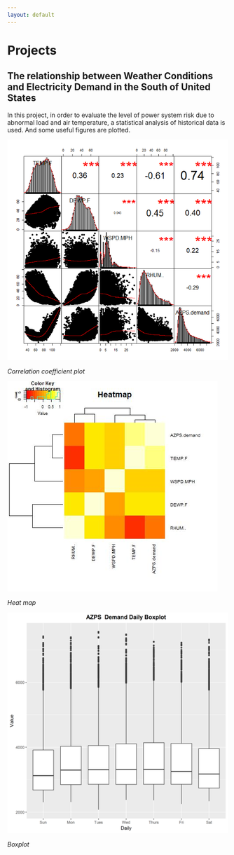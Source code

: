```yaml
---
layout: default
---
```



# [](#header-1)Projects

## [](#header-2)The relationship between Weather Conditions and Electricity Demand in the South of United States

In this project, in order to evaluate the level of power system risk due to abnormal load and air temperature, a statistical analysis of historical data is used. And some useful figures are plotted.


![](weather-1.png)

*Correlation coefficient plot*

![](weather-2.png)

*Heat map*

![](weather-3.png)

*Boxplot*
